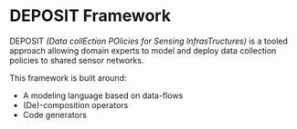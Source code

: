 DEPOSIT Framework
========

DEPOSIT *(Data collEction POlicies for Sensing InfrasTructures)* is a tooled approach allowing domain experts to model and deploy data collection policies to shared sensor networks.

This framework is built around:
* A modeling language based on data-flows
* (De)-composition operators
* Code generators